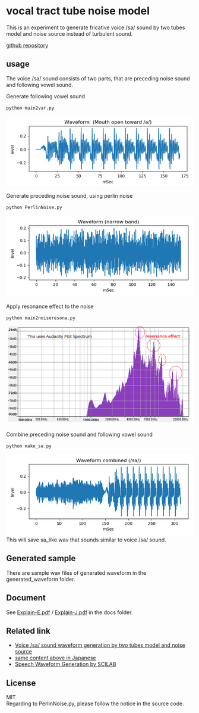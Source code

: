# vocal tract tube noise model   
   
This is an experiment to generate fricative voice /sa/ sound by two tubes model and noise source instead of turbulent sound.  
  
[github repository](https://github.com/shun60s/Vocal-Tube-Noise-S-Model)  

## usage   
The voice /sa/ sound consists of two parts, that are preceding noise sound and following vowel sound.  

Generate following vowel sound  
```
python main2var.py
```
![figure1](docs/waveform_variable_a.png)  


Generate preceding noise sound, using perlin noise  
```
python PerlinNoise.py
```
![figure2](docs/waveform_s_noise_narrow.png)  


Apply resonance effect to the noise  
```
python main2noiseresona.py
```
![figure3](docs/su_wave_spectrum_sample.png)  


Combine preceding noise sound and following vowel sound  
```
python make_sa.py
```
![figure4](docs/waveform_like_sa.png)  
This will save sa_like.wav that sounds similar to voice /sa/ sound.  


## Generated sample  

There are sample wav files of generated waveform in the generated_waveform folder.  


## Document  

See [Explain-E.pdf](docs/Explain-E.pdf) / [Explain-J.pdf](docs/Explain-J.pdf) in the docs folder.  
  
  
## Related link      

- [Voice /sa/ sound waveform generation by two tubes model and noise source](https://wsignal.sakura.ne.jp/onsei2007/python4-e.html)  
- [same content above in Japanese](https://wsignal.sakura.ne.jp/onsei2007/python4.html)  
- [Speech Waveform Generation by SCILAB](https://wsignal.sakura.ne.jp/onsei2007/scilab456e.html)  

## License    
MIT  
Regarding to PerlinNoise.py, please follow the notice in the source code. 
